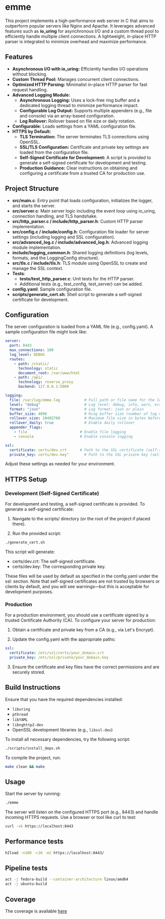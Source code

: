 # emme

This project implements a high-performance web server in C that aims to outperform popular servers like Nginx and Apache. It leverages advanced features such as **io_uring** for asynchronous I/O and a custom thread pool to efficiently handle multiple client connections. A lightweight, in-place HTTP parser is integrated to minimize overhead and maximize performance.

## Features

- **Asynchronous I/O with io_uring:** Efficiently handles I/O operations without blocking.
- **Custom Thread Pool:** Manages concurrent client connections.
- **Optimized HTTP Parsing:** Minimalist in-place HTTP parser for fast request handling.
- **Advanced Logging Module:**
  - **Asynchronous Logging:** Uses a lock-free ring buffer and a dedicated logging thread to minimize performance impact.
  - **Configurable Log Output:** Supports multiple appenders (e.g., file and console) via an array-based configuration.
  - **Log Rollover:** Rollover based on file size or daily rotation.
- **Configurable:** Loads settings from a YAML configuration file.
- **HTTPS by Default:**
  - **TLS Termination:** The server terminates TLS connections using OpenSSL.
  - **SSL/TLS Configuration:** Certificate and private key settings are loaded from the configuration file.
  - **Self-Signed Certificate for Development:** A script is provided to generate a self-signed certificate for development and testing.
  - **Production Guidance:** Clear instructions on obtaining and configuring a certificate from a trusted CA for production use.

## Project Structure

- **src/main.c**: Entry point that loads configuration, initializes the logger, and starts the server.
- **src/server.c**: Main server logic including the event loop using io_uring, connection handling, and TLS handshake.
- **src/http_parser.c / include/http_parser.h**: Custom HTTP parser implementation.
- **src/config.c / include/config.h**: Configuration file loader for server settings (including logging and SSL configuration).
- **src/advanced_log.c / include/advanced_log.h**: Advanced logging module implementation.
- **include/logging_common.h**: Shared logging definitions (log levels, formats, and the LoggingConfig structure).
- **src/tls.c / include/tls.h**: TLS module using OpenSSL to create and manage the SSL context.
- **Tests**:  
  - **tests/test_http_parser.c**: Unit tests for the HTTP parser.
  - Additional tests (e.g., test_config, test_server) can be added.
- **config.yaml**: Sample configuration file.
- **scripts/generate_cert.sh**: Shell script to generate a self-signed certificate for development.

## Configuration

The server configuration is loaded from a YAML file (e.g., config.yaml). A sample configuration file might look like:

```yaml
server:
  port: 8443
  max_connections: 100
  log_level: DEBUG
  routes:
    - path: /static/
      technology: static
      document_root: /var/www/html
    - path: /api/
      technology: reverse_proxy
      backend: 127.0.0.1:5000

logging:
  file: /var/log/emme.log           # Full path or file name for the log file
  level: "debug"                    # Log level: debug, info, warn, error
  format: "json"                    # Log format: json or plain
  buffer_size: 4096                 # Ring buffer size (number of log messages)
  rollover_size: 10485760           # Maximum file size in bytes before rollover (e.g., 10 MB)
  rollover_daily: true              # Enable daily rollover
  appender_flags:
    - file                        # Enable file logging
    - console                     # Enable console logging

ssl:
  certificate: certs/dev.crt      # Path to the SSL certificate (self-signed for development)
  private_key: certs/dev.key"       # Path to the SSL private key (self-signed for development)
```

Adjust these settings as needed for your environment.

## HTTPS Setup

### Development (Self-Signed Certificate)

For development and testing, a self-signed certificate is provided. To generate a self-signed certificate:

1. Navigate to the scripts/ directory (or the root of the project if placed there).

2. Run the provided script:

```bash
./generate_cert.sh
```

This script will generate:

- certs/dev.crt: The self-signed certificate.
- certs/dev.key: The corresponding private key.

These files will be used by default as specified in the config.yaml under the ssl: section. Note that self-signed certificates are not trusted by browsers or clients by default, and you will see warnings—but this is acceptable for development purposes.

### Production

For a production environment, you should use a certificate signed by a trusted Certificate Authority (CA). To configure your server for production:

1. Obtain a certificate and private key from a CA (e.g., via Let's Encrypt).

2. Update the config.yaml with the appropriate paths:

```yaml
ssl:
  certificate: /etc/ssl/certs/your_domain.crt
  private_key: /etc/ssl/private/your_domain.key
```

3. Ensure the certificate and key files have the correct permissions and are securely stored.

## Build Instructions

Ensure that you have the required dependencies installed:

- `liburing`
- `pthread`
- `libYAML`
- `libnghttp2-dev`
- OpenSSL development libraries (e.g., `libssl-dev`)

To install all necessary dependencies, try the following script:

```sh
./scripts/install_deps.sh
```

To compile the project, run:

```bash
make clean && make
```

## Usage

Start the server by running:

```bash
./emme
```

The server will listen on the configured HTTPS port (e.g., 8443) and handle incoming HTTPS requests. Use a browser or tool like curl to test:

```bash
curl -vk https://localhost:8443
```

## Performance tests

```bash
h2load -n100 -c10 -m2 https://localhost:8443/
```

## Pipeline tests

```bash
act -j fedora-build --container-architecture linux/amd64
act -j ubuntu-build
```

## Coverage

The coverage is available [here](https://marlecce.github.io/emme/)